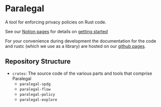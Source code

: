 # Paralegal

A tool for enforcing privacy policies on Rust code.

See our [Notion pages](https://www.notion.so/justus-adam/Dataflow-973fca6c36ca42a3ac8bc6be58edb909)
for details on [getting started](https://www.notion.so/justus-adam/Getting-Started-40541156c25d48f8b6ad79a0e1b09b91)

For your convenience during development the documentation for the code and rustc
(which we use as a library) are hosted on our [github pages](https://brownsys.github.io/dfpp).

## Repository Structure

- `crates`: The source code of the various parts and tools that comprise
  Paralegal
  - `paralegal-spdg`
  - `paralegal-flow`
  - `paralegal-policy`
  - `paralegal-explore`